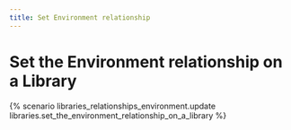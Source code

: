 ```yaml
---
title: Set Environment relationship
---
```


# Set the Environment relationship on a Library

{% scenario libraries_relationships_environment.update libraries.set_the_environment_relationship_on_a_library %}
